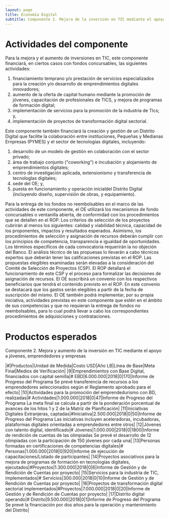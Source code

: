 ```yaml
---
layout: page
title: Economía Digital
subtitle: Componente 2. Mejora de la inversión en TIC mediante el apoyo a jóvenes, emprendedores y empresas.
---
```


# Actividades del componente
Para la mejora y el aumento de inversiones en TIC, este componente financiará, en ciertos casos con fondos concursables, las siguientes actividades: 
1. financiamiento temprano y/o prestación de servicios especializados para la creación y/o desarrollo
de emprendimientos digitales innovadores; 
2. aumento de la oferta de capital humano mediante la promoción de jóvenes, capacitación de profesionales de TICS,
y mejora de programas de formación digital; 
3. implementación de servicios para la promoción de la industria de Tlcs; y, 
4. implementación de proyectos de transformación digital sectorial. 

Este componente también financiará la creación y gestión de un Distrito Digital que facilite la colaboración entre instituciones,
Pequeñas y Medianas Ernpresas (PYMES) y el sector de tecnologías digitales, incluyendo: 
1. desarrollo de un modelo de gestión en colaboración con el sector privado; 
2. área de trabajo conjunto ("coworking") e incubación y alojamiento de emprendimientos digitales; 
3. centro de investigación aplicada, extensionismo y transferencia de tecnologlas digitales; 
4. sede del OE; y, 
5. puesta en funcionamiento y operación inícialdel Distrito Digital (incluyendo diseño, supervisión de obras, y equipamiento).

Para la entrega de los fondos no reembolsables en el marco de las actividades de este componente, el OE utilizará los mecanismos de fondo concursables o ventanilla abierta, de conformidad con los procedimientos que se detallen en el ROP. Los criterios de selección de los proyectos cubrirán al menos los siguientes: calidad y viabilidad técnica, capacidad de los proponentes, impactos y resultados esperados. Asimismo, los procedimientos de selección y asignación de recursos deberán cumplir con los principios de competencia, transparencia e igualdad de oportunidades. Los términos específicos de cada convocatoria requerirán la no objeción del Banco. El análisis técnico de las propuesas lo llevarán a cabo técnicos expertos que deberán tener las calificaciones previstas en el ROP. Las propuestas elegibles examinadas serán elevadas a la consideración del Comité de Selección de Proyectos (CSP). El ROP detallará el funcionamiento de este CSP y el proceso para formalizar las decisiones de asignación de recursos. El OE suscribirá un convenio con los respectivos beneficiarios que tendrá el contenido previsto en el ROP. En este convenio se destacará que los gastos serán elegibles a partir de la fecha de suscripción del mismo. El OE también podrá implementar, por su propia iniciativa, actividades previstas en este componente que estén en el ámbito de sus competencias y que no requieran la entrega de fondos no reembolsables, para lo cual podrá llevar a cabo los correspondientes procedimientos de adquisiciones y contrataciones.

# Productos esperados
Componente 2. Mejora y aumento de la inversión en TIC mediante el apoyo a jóvenes, emprendedores y empresas								

|#|Productos|Unidad de Medida|Costo USD|Año LB|Línea de Base|Meta Final|Medios de Verificación|
|9|Emprendimientos con Base Digital, financiados con capital semilla|# EBD|6.000.000|2018|0|170|Informe de Progreso del Programa	Se prevé transferencia de recursos a los emprendedores seleccionados según el Reglamento aprobado para el efecto|
|10|Actividades para la promoción del emprendedurismo con BD, realizadas|# Actividades|1.000.000|2018|0|47|Informe de Progreso del Programa	La meta final se calcula a partir de la ponderación porcentual de avances de los hitos 1 y 2 de la Matriz de Planificación|
|11|Iniciativas Digitales Extranjeras, captadas|#Iniciativa|2.500.000|2018|0|50|Informe de Progreso del Programa	Las iniciativas incluyen aceleradoras, incubadoras, plataformas digitales orientadas a emprendedores entre otros|
|12|Jóvenes con talento digital, identificado|# Jóvenes|1.000.000|2018|0|1800|Informe de rendición de cuentas de las olimpiadas	Se prevé el desarrollo de 12 olimpiadas con la participación de 150 jóvenes por cada una|
|13|Personas formadas en certificaciones de competencias digitales|# Personas|1.000.000|2018|0|920|Informe de ejecución de capacitaciones/Listado de participantes|
|14|Proyectos asociativos para la mejora de programas de formación en tecnologías digitales, ejecutados|#Proyectos|1.300.000|2018|0|6|Informe de Gestión y de Rendición de Cuentas por proyecto|
|15|Servicios para la industria de TIC, implementados|# Servicios|300.000|2018|0|10|Informe de Gestión y de Rendición de Cuentas por proyecto|
|16|Proyectos de transformación digital sectorial implementados|#Proyectos|7.000.000|2018|0|20|Informe de Gestión y de Rendición de Cuentas por proyecto|
|17|Distrito digital operando|# Distrito|9.500.000|2018|0|1|Informe de Progreso del Programa	Se prevé la financiación por dos años para la operación y mantenimiento del Distrito|
